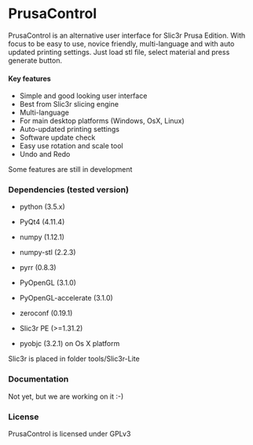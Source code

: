 # PrusaControl

PrusaControl is an alternative user interface for Slic3r Prusa Edition. With focus to be easy to use, novice friendly, multi-language and with auto updated printing settings. Just load stl file, select material and press generate button.

#### Key features
- Simple and good looking user interface
- Best from Slic3r slicing engine
- Multi-language
- For main desktop platforms (Windows, OsX, Linux)
- Auto-updated printing settings
- Software update check
- Easy use rotation and scale tool
- Undo and Redo

Some features are still in development



### Dependencies (tested version)

- python (3.5.x)
- PyQt4 (4.11.4)
- numpy (1.12.1)
- numpy-stl (2.2.3)
- pyrr (0.8.3)
- PyOpenGL (3.1.0)
- PyOpenGL-accelerate (3.1.0)
- zeroconf (0.19.1)
- Slic3r PE (>=1.31.2)

- pyobjc (3.2.1) on Os X platform

Slic3r is placed in folder tools/Slic3r-Lite



### Documentation
Not yet, but we are working on it :-) 

### License
PrusaControl is licensed under GPLv3

